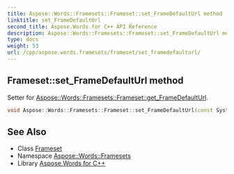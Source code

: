 ```yaml
---
title: Aspose::Words::Framesets::Frameset::set_FrameDefaultUrl method
linktitle: set_FrameDefaultUrl
second_title: Aspose.Words for C++ API Reference
description: Aspose::Words::Framesets::Frameset::set_FrameDefaultUrl method. Setter for Aspose::Words::Framesets::Frameset::get_FrameDefaultUrl in C++.
type: docs
weight: 53
url: /cpp/aspose.words.framesets/frameset/set_framedefaulturl/
---
```

## Frameset::set_FrameDefaultUrl method


Setter for [Aspose::Words::Framesets::Frameset::get_FrameDefaultUrl](../get_framedefaulturl/).

```cpp
void Aspose::Words::Framesets::Frameset::set_FrameDefaultUrl(const System::String &value)
```

## See Also

* Class [Frameset](../)
* Namespace [Aspose::Words::Framesets](../../)
* Library [Aspose.Words for C++](../../../)

